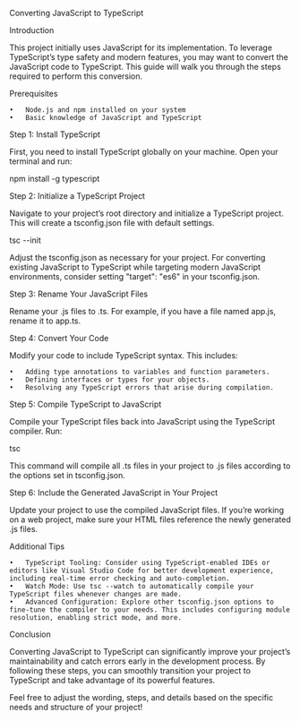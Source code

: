 Converting JavaScript to TypeScript

Introduction

This project initially uses JavaScript for its implementation. To leverage TypeScript’s type safety and modern features, you may want to convert the JavaScript code to TypeScript. This guide will walk you through the steps required to perform this conversion.

Prerequisites

	•	Node.js and npm installed on your system
	•	Basic knowledge of JavaScript and TypeScript

Step 1: Install TypeScript

First, you need to install TypeScript globally on your machine. Open your terminal and run:

npm install -g typescript

Step 2: Initialize a TypeScript Project

Navigate to your project’s root directory and initialize a TypeScript project. This will create a tsconfig.json file with default settings.

tsc --init

Adjust the tsconfig.json as necessary for your project. For converting existing JavaScript to TypeScript while targeting modern JavaScript environments, consider setting "target": "es6" in your tsconfig.json.

Step 3: Rename Your JavaScript Files

Rename your .js files to .ts. For example, if you have a file named app.js, rename it to app.ts.

Step 4: Convert Your Code

Modify your code to include TypeScript syntax. This includes:

	•	Adding type annotations to variables and function parameters.
	•	Defining interfaces or types for your objects.
	•	Resolving any TypeScript errors that arise during compilation.

Step 5: Compile TypeScript to JavaScript

Compile your TypeScript files back into JavaScript using the TypeScript compiler. Run:

tsc

This command will compile all .ts files in your project to .js files according to the options set in tsconfig.json.

Step 6: Include the Generated JavaScript in Your Project

Update your project to use the compiled JavaScript files. If you’re working on a web project, make sure your HTML files reference the newly generated .js files.

Additional Tips

	•	TypeScript Tooling: Consider using TypeScript-enabled IDEs or editors like Visual Studio Code for better development experience, including real-time error checking and auto-completion.
	•	Watch Mode: Use tsc --watch to automatically compile your TypeScript files whenever changes are made.
	•	Advanced Configuration: Explore other tsconfig.json options to fine-tune the compiler to your needs. This includes configuring module resolution, enabling strict mode, and more.

Conclusion

Converting JavaScript to TypeScript can significantly improve your project’s maintainability and catch errors early in the development process. By following these steps, you can smoothly transition your project to TypeScript and take advantage of its powerful features.

Feel free to adjust the wording, steps, and details based on the specific needs and structure of your project!